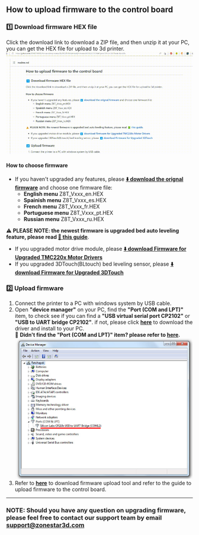 ## How to upload firmware to the control board
### :one: Download firmware HEX file
Click the download link to download a ZIP file, and then unzip it at your PC, you can get the HEX file for upload to 3d printer.
![](./download.gif)
#### How to choose firmware
- If you haven't upgraded any features, please [**:arrow_down: download the orignal firmware**](./Z8T_V200.zip) and choose one firmware file:
  - **English menu** Z8T\_Vxxx_en.HEX    
  - **Spainish menu** Z8T\_Vxxx_es.HEX   
  - **French menu** Z8T\_Vxxx_fr.HEX   
  - **Portuguese menu** Z8T\_Vxxx_pt.HEX   
  - **Russian menu** Z8T\_Vxxx_ru.HEX     

:warning: **PLEASE NOTE: the newest firmware is upgraded bed auto leveling feature, please read [:green_book: this guide](./Bed%20auto%20leveling/Bed%20auto%20leveling%20user%20guide.pdf)**.
- If you upgraded motor drive module, please [**:arrow_down: download Firmware for Upgraded TMC220x Motor Drivers**](./TMC220x.zip)   
- If you upgraded 3DTouch(BLtouch) bed leveling sensor, please [**:arrow_down: download Firmware for Upgraded 3DTouch**](./3DTouch.zip)     

### :two: Upload firmware
1. Connect the printer to a PC with windows system by USB cable.
2. Open **"device manager"** on your PC, find the **"Port (COM and LPT)"** item, to check see if you can find a  **"USB virtual serial port CP2102"** or **"USB to UART bridge CP2102"**. if not, please click [**here**](https://www.silabs.com/developers/usb-to-uart-bridge-vcp-drivers?tab=downloads) to download the driver and install to your PC.  
      :memo: **Didn't find the "Port (COM and LPT)" item? please refer to [here](https://profound-answers.com/what-are-com-and-lpt-ports/#:~:text=How%20do%20I%20find%20ports%20COM%20and%20LPT%3F,item%20will%20now%20display%20in%20Devices%20and%20Printers.).**  
![](./Device.jpg)
3. Refer to [**here**](https://github.com/ZONESTAR3D/Firmware/tree/master/Firmware_Upload_tool_for_ZRIB_ZMIB) to download firmware upload tool and refer to the guide to upload firmware to the control board.

-------
### NOTE: Should you have any question on upgrading firmware, please feel free to contact our support team by email [**support@zonestar3d.com**](support@zonestar3d.com)

